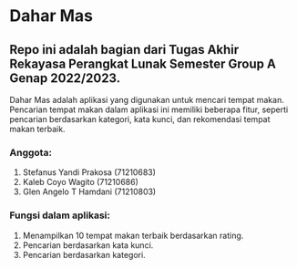 # Dahar Mas
## Repo ini adalah bagian dari Tugas Akhir Rekayasa Perangkat Lunak Semester Group A Genap 2022/2023.

Dahar Mas adalah aplikasi yang digunakan untuk mencari tempat makan. Pencarian tempat makan dalam aplikasi ini memiliki beberapa fitur, seperti pencarian berdasarkan kategori, kata kunci, dan rekomendasi tempat makan terbaik.

### Anggota:
1. Stefanus Yandi Prakosa (71210683)
2. Kaleb Coyo Wagito (71210686)
3. Glen Angelo T Hamdani (71210803)

### Fungsi dalam aplikasi:
1. Menampilkan 10 tempat makan terbaik berdasarkan rating.
2. Pencarian berdasarkan kata kunci.
3. Pencarian berdasarkan kategori.
